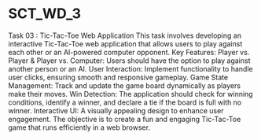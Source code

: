 # SCT_WD_3
Task 03 : Tic-Tac-Toe Web Application
This task involves developing an interactive Tic-Tac-Toe web application that allows users to play against each other or an AI-powered computer opponent.
Key Features:
Player vs. Player & Player vs. Computer: Users should have the option to play against another person or an AI.
User Interaction: Implement functionality to handle user clicks, ensuring smooth and responsive gameplay.
Game State Management: Track and update the game board dynamically as players make their moves.
Win Detection: The application should check for winning conditions, identify a winner, and declare a tie if the board is full with no winner.
Interactive UI: A visually appealing design to enhance user engagement.
The objective is to create a fun and engaging Tic-Tac-Toe game that runs efficiently in a web browser.
